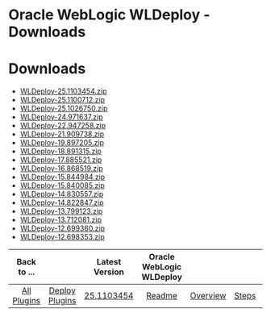 
Oracle WebLogic WLDeploy - Downloads
====================================

# Downloads

- [WLDeploy-25.1103454.zip](https://raw.githubusercontent.com/UrbanCode/IBM-UCD-PLUGINS/main/files/WLDeploy/WLDeploy-25.1103454.zip)
- [WLDeploy-25.1100712.zip](https://raw.githubusercontent.com/UrbanCode/IBM-UCD-PLUGINS/main/files/WLDeploy/WLDeploy-25.1100712.zip)
- [WLDeploy-25.1026750.zip](https://raw.githubusercontent.com/UrbanCode/IBM-UCD-PLUGINS/main/files/WLDeploy/WLDeploy-25.1026750.zip)
- [WLDeploy-24.971637.zip](https://raw.githubusercontent.com/UrbanCode/IBM-UCD-PLUGINS/main/files/WLDeploy/WLDeploy-24.971637.zip)
- [WLDeploy-22.947258.zip](https://raw.githubusercontent.com/UrbanCode/IBM-UCD-PLUGINS/main/files/WLDeploy/WLDeploy-22.947258.zip)
- [WLDeploy-21.909738.zip](https://raw.githubusercontent.com/UrbanCode/IBM-UCD-PLUGINS/main/files/WLDeploy/WLDeploy-21.909738.zip)
- [WLDeploy-19.897205.zip](https://raw.githubusercontent.com/UrbanCode/IBM-UCD-PLUGINS/main/files/WLDeploy/WLDeploy-19.897205.zip)
- [WLDeploy-18.891315.zip](https://raw.githubusercontent.com/UrbanCode/IBM-UCD-PLUGINS/main/files/WLDeploy/WLDeploy-18.891315.zip)
- [WLDeploy-17.885521.zip](https://raw.githubusercontent.com/UrbanCode/IBM-UCD-PLUGINS/main/files/WLDeploy/WLDeploy-17.885521.zip)
- [WLDeploy-16.868519.zip](https://raw.githubusercontent.com/UrbanCode/IBM-UCD-PLUGINS/main/files/WLDeploy/WLDeploy-16.868519.zip)
- [WLDeploy-15.844984.zip](https://raw.githubusercontent.com/UrbanCode/IBM-UCD-PLUGINS/main/files/WLDeploy/WLDeploy-15.844984.zip)
- [WLDeploy-15.840085.zip](https://raw.githubusercontent.com/UrbanCode/IBM-UCD-PLUGINS/main/files/WLDeploy/WLDeploy-15.840085.zip)
- [WLDeploy-14.830557.zip](https://raw.githubusercontent.com/UrbanCode/IBM-UCD-PLUGINS/main/files/WLDeploy/WLDeploy-14.830557.zip)
- [WLDeploy-14.822847.zip](https://raw.githubusercontent.com/UrbanCode/IBM-UCD-PLUGINS/main/files/WLDeploy/WLDeploy-14.822847.zip)
- [WLDeploy-13.799123.zip](https://raw.githubusercontent.com/UrbanCode/IBM-UCD-PLUGINS/main/files/WLDeploy/WLDeploy-13.799123.zip)
- [WLDeploy-13.712081.zip](https://raw.githubusercontent.com/UrbanCode/IBM-UCD-PLUGINS/main/files/WLDeploy/WLDeploy-13.712081.zip)
- [WLDeploy-12.699360.zip](https://raw.githubusercontent.com/UrbanCode/IBM-UCD-PLUGINS/main/files/WLDeploy/WLDeploy-12.699360.zip)
- [WLDeploy-12.698353.zip](https://raw.githubusercontent.com/UrbanCode/IBM-UCD-PLUGINS/main/files/WLDeploy/WLDeploy-12.698353.zip)

|Back to ...||Latest Version|Oracle WebLogic WLDeploy ||||
| :---: | :---: | :---: | :---: | :---: | :---: | :---: |
|[All Plugins](../../index.md)|[Deploy Plugins](../README.md)|[25.1103454](https://raw.githubusercontent.com/UrbanCode/IBM-UCD-PLUGINS/main/files/WLDeploy/WLDeploy-25.1103454.zip)|[Readme](README.md)|[Overview](overview.md)|[Steps](steps.md)|[Usage](usage.md)|
